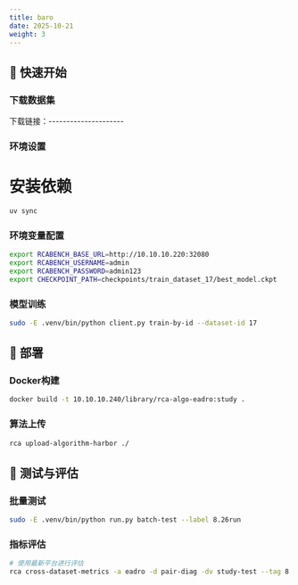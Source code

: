```yaml
---
title: baro
date: 2025-10-21
weight: 3
---
```


## 🚀 快速开始

### 下载数据集

下载链接：---------------------

### 环境设置


# 安装依赖
```bash
uv sync

```

### 环境变量配置

```bash
export RCABENCH_BASE_URL=http://10.10.10.220:32080
export RCABENCH_USERNAME=admin
export RCABENCH_PASSWORD=admin123
export CHECKPOINT_PATH=checkpoints/train_dataset_17/best_model.ckpt
```

### 模型训练

```bash
sudo -E .venv/bin/python client.py train-by-id --dataset-id 17
```


## 🔧 部署

### Docker构建

```bash
docker build -t 10.10.10.240/library/rca-algo-eadro:study .
```

### 算法上传

```bash
rca upload-algorithm-harbor ./
```

## 🧪 测试与评估

### 批量测试

```bash
sudo -E .venv/bin/python run.py batch-test --label 8.26run
```

### 指标评估

```bash
# 使用最新平台进行评估
rca cross-dataset-metrics -a eadro -d pair-diag -dv study-test --tag 8.26run
```